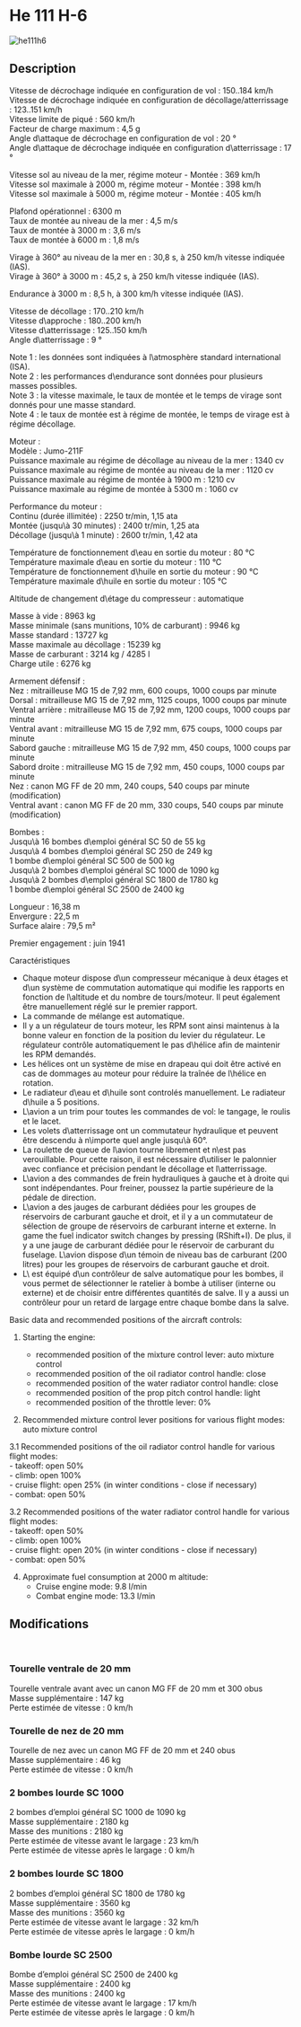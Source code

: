 # He 111 H-6  
  
![he111h6](../images/he111h6.png)  
  
## Description  
  
Vitesse de décrochage indiquée en configuration de vol : 150..184 km/h  
Vitesse de décrochage indiquée en configuration de décollage/atterrissage : 123..151 km/h  
Vitesse limite de piqué : 560 km/h  
Facteur de charge maximum : 4,5 g  
Angle d\attaque de décrochage en configuration de vol : 20 °  
Angle d\attaque de décrochage indiquée en configuration d\atterrissage : 17 °  
  
Vitesse sol au niveau de la mer, régime moteur - Montée : 369 km/h  
Vitesse sol maximale à 2000 m, régime moteur - Montée : 398 km/h  
Vitesse sol maximale à 5000 m, régime moteur - Montée : 405 km/h  
  
Plafond opérationnel : 6300 m  
Taux de montée au niveau de la mer : 4,5 m/s  
Taux de montée à 3000 m : 3,6 m/s  
Taux de montée à 6000 m : 1,8 m/s  
  
Virage à 360° au niveau de la mer en : 30,8 s, à 250 km/h vitesse indiquée (IAS).  
Virage à 360° à 3000 m : 45,2 s, à 250 km/h vitesse indiquée (IAS).  
  
Endurance à 3000 m : 8,5 h, à 300 km/h vitesse indiquée (IAS).  
  
Vitesse de décollage : 170..210 km/h  
Vitesse d\approche : 180..200 km/h  
Vitesse d\atterrissage : 125..150 km/h  
Angle d\atterrissage : 9 °  
  
Note 1 : les données sont indiquées à l\atmosphère standard international (ISA).  
Note 2 : les performances d\endurance sont données pour plusieurs masses possibles.  
Note 3 : la vitesse maximale, le taux de montée et le temps de virage sont donnés pour une masse standard.  
Note 4 : le taux de montée est à régime de montée, le temps de virage est à régime décollage.  
  
Moteur :  
Modèle : Jumo-211F  
Puissance maximale au régime de décollage au niveau de la mer : 1340 cv  
Puissance maximale au régime de montée au niveau de la mer : 1120 cv  
Puissance maximale au régime de montée à 1900 m : 1210 cv  
Puissance maximale au régime de montée à 5300 m : 1060 cv  
  
Performance du moteur :  
Continu (durée illimitée) : 2250 tr/min, 1,15 ata  
Montée (jusqu\à 30 minutes) : 2400 tr/min, 1,25 ata  
Décollage (jusqu\à 1 minute) : 2600 tr/min, 1,42 ata  
  
Température de fonctionnement d\eau en sortie du moteur : 80 °C  
Température maximale d\eau en sortie du moteur : 110 °C  
Température de fonctionnement d\huile en sortie du moteur : 90 °C  
Température maximale d\huile en sortie du moteur : 105 °C  
  
Altitude de changement d\étage du compresseur : automatique   
  
Masse à vide : 8963 kg  
Masse minimale (sans munitions, 10% de carburant) : 9946 kg  
Masse standard : 13727 kg  
Masse maximale au décollage : 15239 kg  
Masse de carburant : 3214 kg / 4285 l  
Charge utile : 6276 kg  
  
Armement défensif :  
Nez : mitrailleuse MG 15 de 7,92 mm, 600 coups, 1000 coups par minute  
Dorsal : mitrailleuse MG 15 de 7,92 mm, 1125 coups, 1000 coups par minute  
Ventral arrière : mitrailleuse MG 15 de 7,92 mm, 1200 coups, 1000 coups par minute  
Ventral avant : mitrailleuse MG 15 de 7,92 mm, 675 coups, 1000 coups par minute  
Sabord gauche : mitrailleuse MG 15 de 7,92 mm, 450 coups, 1000 coups par minute  
Sabord droite : mitrailleuse MG 15 de 7,92 mm, 450 coups, 1000 coups par minute  
Nez : canon MG FF de 20 mm, 240 coups, 540 coups par minute (modification)  
Ventral avant : canon MG FF de 20 mm, 330 coups, 540 coups par minute (modification)  
  
Bombes :  
Jusqu\à 16 bombes d\emploi général SC 50 de 55 kg  
Jusqu\à 4 bombes d\emploi général SC 250 de 249 kg  
1 bombe d\emploi général SC 500 de 500 kg  
Jusqu\à 2 bombes d\emploi général SC 1000 de 1090 kg  
Jusqu\à 2 bombes d\emploi général SC 1800 de 1780 kg  
1 bombe d\emploi général SC 2500 de 2400 kg  
  
Longueur : 16,38 m  
Envergure : 22,5 m  
Surface alaire : 79,5 m²  
  
Premier engagement : juin 1941  
  
Caractéristiques  
- Chaque moteur dispose d\un compresseur mécanique à deux étages et d\un système de commutation automatique qui modifie les rapports en fonction de l\altitude et du nombre de tours/moteur. Il peut également être manuellement réglé sur le premier rapport.  
- La commande de mélange est automatique.  
- Il y a un régulateur de tours moteur, les RPM sont ainsi maintenus à la bonne valeur en fonction de la position du levier du régulateur. Le régulateur contrôle automatiquement le pas d\hélice afin de maintenir les RPM demandés.  
- Les hélices ont un système de mise en drapeau qui doit être activé en cas de dommages au moteur pour réduire la traînée de l\hélice en rotation.  
- Le radiateur d\eau et d\huile sont controlés manuellement. Le radiateur d\huile a 5 positions.  
- L\avion a un trim pour toutes les commandes de vol: le tangage, le roulis et le lacet.  
- Les volets d\atterrissage ont un commutateur hydraulique et peuvent être descendu à n\importe quel angle jusqu\\à 60°.  
- La roulette de queue de l\avion tourne librement et n\est pas verouillable. Pour cette raison, il est nécessaire d\utiliser le palonnier avec confiance et précision pendant le décollage et l\atterrissage.  
- L\avion a des commandes de frein hydrauliques à gauche et à droite qui sont indépendantes. Pour freiner, poussez la partie supérieure de la pédale de direction.  
- L\avion a des jauges de carburant dédiées pour les groupes de réservoirs de carburant gauche et droit, et il y a un commutateur de sélection de groupe de réservoirs de carburant interne et externe. In game the fuel indicator switch changes by pressing (RShift+I). De plus, il y a une jauge de carburant dédiée pour le réservoir de carburant du fuselage. L\avion dispose d\un témoin de niveau bas de carburant (200 litres) pour les groupes de réservoirs de carburant gauche et droit.  
- L\ est équipé d\un contrôleur de salve automatique pour les bombes, il vous permet de sélectionner le ratelier à bombe à utiliser (interne ou externe) et de choisir entre différentes quantités de salve. Il y a aussi un contrôleur pour un retard de largage entre chaque bombe dans la salve.  
  
Basic data and recommended positions of the aircraft controls:  
1. Starting the engine:  
	- recommended position of the mixture control lever: auto mixture control  
	- recommended position of the oil radiator control handle: close  
	- recommended position of the water radiator control handle: close  
	- recommended position of the prop pitch control handle: light  
	- recommended position of the throttle lever: 0%  
  
2. Recommended mixture control lever positions for various flight modes: auto mixture control  
  
3.1 Recommended positions of the oil radiator control handle for various flight modes:  
	- takeoff: open 50%  
	- climb: open 100%  
	- cruise flight: open 25% (in winter conditions - close if necessary)  
	- combat: open 50%  
  
3.2 Recommended positions of the water radiator control handle for various flight modes:  
	- takeoff: open 50%  
	- climb: open 100%  
	- cruise flight: open 20% (in winter conditions - close if necessary)  
	- combat: open 50%  
  
4. Approximate fuel consumption at 2000 m altitude:  
	- Cruise engine mode: 9.8 l/min  
	- Combat engine mode: 13.3 l/min  
  
## Modifications  
  ﻿
  
  
### Tourelle ventrale de 20 mm  
  
Tourelle ventrale avant avec un canon MG FF de 20 mm et 300 obus  
Masse supplémentaire : 147 kg  
Perte estimée de vitesse : 0 km/h  ﻿
  
  
### Tourelle de nez de 20 mm  
  
Tourelle de nez avec un canon MG FF de 20 mm et 240 obus  
Masse supplémentaire : 46 kg  
Perte estimée de vitesse : 0 km/h  ﻿
  
  
### 2 bombes lourde SC 1000  
  
2 bombes d’emploi général SC 1000 de 1090 kg  
Masse supplémentaire : 2180 kg  
Masse des munitions : 2180 kg  
Perte estimée de vitesse avant le largage : 23 km/h  
Perte estimée de vitesse après le largage : 0 km/h  ﻿
  
  
### 2 bombes lourde SC 1800   
  
2 bombes d’emploi général SC 1800 de 1780 kg  
Masse supplémentaire : 3560 kg  
Masse des munitions : 3560 kg  
Perte estimée de vitesse avant le largage : 32 km/h  
Perte estimée de vitesse après le largage : 0 km/h  ﻿
  
  
### Bombe lourde SC 2500  
  
Bombe d’emploi général SC 2500 de 2400 kg  
Masse supplémentaire : 2400 kg  
Masse des munitions : 2400 kg  
Perte estimée de vitesse avant le largage : 17 km/h  
Perte estimée de vitesse après le largage : 0 km/h  